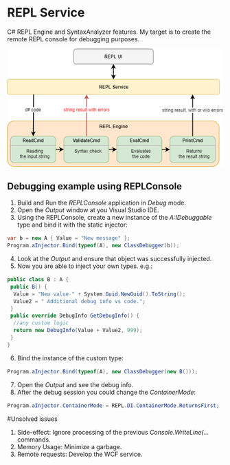 # REPL Service
C# REPL Engine and SyntaxAnalyzer features. My target is to create the remote REPL console for debugging purposes.

![logo](https://github.com/zarikadzer/REPLConsole/blob/master/REPL_service.png)

## Debugging example using REPLConsole
1. Build and Run the *REPLConsole* application in *Debug* mode. 
2. Open the *Output* window at you Visual Studio IDE.
3. Using the REPLConsole, create a new instance of the *A:IDebuggable* type and bind it with the static injector:
```c#
var b = new A { Value = "New message" };
Program.aInjector.Bind(typeof(A), new ClassDebugger(b));
```
4. Look at the *Output* and ensure that object was successfully injected.
5. Now you are able to inject your own types. e.g.:
```c#
public class B : A {
 public B() {
  Value = "New value " + System.Guid.NewGuid().ToString();
  Value2 = " Additional debug info vs code.";
 }
 public override DebugInfo GetDebugInfo() {
  //any custom logic
  return new DebugInfo(Value + Value2, 999);
 }
}
```
6. Bind the  instance of the custom type:
```c#
Program.aInjector.Bind(typeof(A), new ClassDebugger(new B()));
```
7. Open the *Output* and see the debug info.
8. After the debug session you could change the *ContainerMode*:
```c#
Program.aInjector.ContainerMode = REPL.DI.ContainerMode.ReturnsFirst;
```


#Unsolved issues
1. Side-effect: Ignore processing of the previous *Console.WriteLine(...* commands.
2. Memory Usage: Minimize a garbage.
3. Remote requests: Develop the WCF service.
